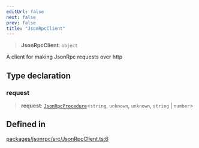 ```yaml
---
editUrl: false
next: false
prev: false
title: "JsonRpcClient"
---
```


> **JsonRpcClient**: `object`

A client for making JsonRpc requests over http

## Type declaration

### request

> **request**: [`JsonRpcProcedure`](/reference/tevm/jsonrpc/type-aliases/jsonrpcprocedure/)\<`string`, `unknown`, `unknown`, `string` \| `number`\>

## Defined in

[packages/jsonrpc/src/JsonRpcClient.ts:6](https://github.com/evmts/tevm-monorepo/blob/main/packages/jsonrpc/src/JsonRpcClient.ts#L6)
